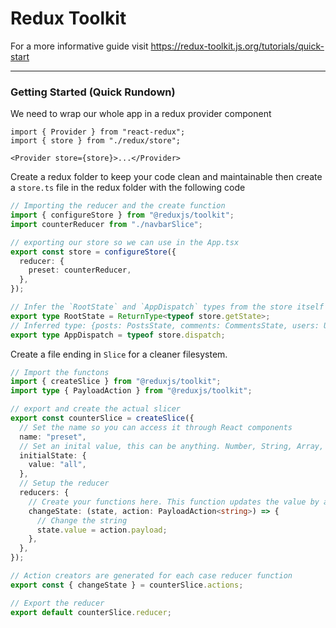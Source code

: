 # Redux Toolkit

For a more informative guide visit https://redux-toolkit.js.org/tutorials/quick-start

---

### Getting Started (Quick Rundown)

We need to wrap our whole app in a redux provider component

```tsx
import { Provider } from "react-redux";
import { store } from "./redux/store";
```

```tsx
<Provider store={store}>...</Provider>
```

Create a redux folder to keep your code clean and maintainable then create a `store.ts` file in the redux folder with the following code

```ts
// Importing the reducer and the create function
import { configureStore } from "@reduxjs/toolkit";
import counterReducer from "./navbarSlice";

// exporting our store so we can use in the App.tsx
export const store = configureStore({
  reducer: {
    preset: counterReducer,
  },
});

// Infer the `RootState` and `AppDispatch` types from the store itself
export type RootState = ReturnType<typeof store.getState>;
// Inferred type: {posts: PostsState, comments: CommentsState, users: UsersState}
export type AppDispatch = typeof store.dispatch;
```

Create a file ending in `Slice` for a cleaner filesystem.

```ts
// Import the functons
import { createSlice } from "@reduxjs/toolkit";
import type { PayloadAction } from "@reduxjs/toolkit";

// export and create the actual slicer
export const counterSlice = createSlice({
  // Set the name so you can access it through React components
  name: "preset",
  // Set an inital value, this can be anything. Number, String, Array, Object, Etc
  initialState: {
    value: "all",
  },
  // Setup the reducer
  reducers: {
    // Create your functions here. This function updates the value by a custom value.
    changeState: (state, action: PayloadAction<string>) => {
      // Change the string
      state.value = action.payload;
    },
  },
});

// Action creators are generated for each case reducer function
export const { changeState } = counterSlice.actions;

// Export the reducer
export default counterSlice.reducer;
```
